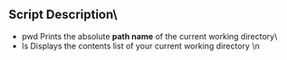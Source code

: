 ## Script Description\

 * pwd    Prints the absolute **path name** of the current working directory\
 * ls     Displays the contents list of your current working directory
\n